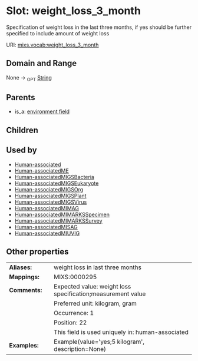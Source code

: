 
# Slot: weight_loss_3_month


Specification of weight loss in the last three months, if yes should be further specified to include amount of weight loss

URI: [mixs.vocab:weight_loss_3_month](https://w3id.org/mixs/vocab/weight_loss_3_month)


## Domain and Range

None ->  <sub>OPT</sub> [String](types/String.md)

## Parents

 *  is_a: [environment field](environment_field.md)

## Children


## Used by

 * [Human-associated](Human-associated.md)
 * [Human-associatedME](Human-associatedME.md)
 * [Human-associatedMIGSBacteria](Human-associatedMIGSBacteria.md)
 * [Human-associatedMIGSEukaryote](Human-associatedMIGSEukaryote.md)
 * [Human-associatedMIGSOrg](Human-associatedMIGSOrg.md)
 * [Human-associatedMIGSPlant](Human-associatedMIGSPlant.md)
 * [Human-associatedMIGSVirus](Human-associatedMIGSVirus.md)
 * [Human-associatedMIMAG](Human-associatedMIMAG.md)
 * [Human-associatedMIMARKSSpecimen](Human-associatedMIMARKSSpecimen.md)
 * [Human-associatedMIMARKSSurvey](Human-associatedMIMARKSSurvey.md)
 * [Human-associatedMISAG](Human-associatedMISAG.md)
 * [Human-associatedMIUVIG](Human-associatedMIUVIG.md)

## Other properties

|  |  |  |
| --- | --- | --- |
| **Aliases:** | | weight loss in last three months |
| **Mappings:** | | MIXS:0000295 |
| **Comments:** | | Expected value: weight loss specification;measurement value |
|  | | Preferred unit: kilogram, gram |
|  | | Occurrence: 1 |
|  | | Position: 22 |
|  | | This field is used uniquely in: human-associated |
| **Examples:** | | Example(value='yes;5 kilogram', description=None) |

